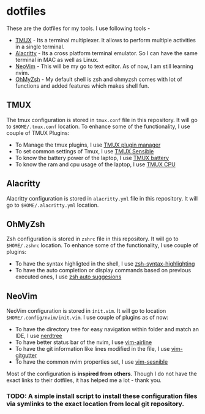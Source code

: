 # dotfiles

These are the dotfiles for my tools. I use following tools - 
- [TMUX](https://github.com/tmux/tmux/wiki) - Its a terminal multiplexer. It allows to perform multiple activities in a single terminal.
- [Alacritty](https://github.com/alacritty/alacritty) - Its a cross platform terminal emulator. So I can have the same terminal in MAC as well as Linux. 
- [NeoVim](https://neovim.io) - This will be my go to text editor. As of now, I am still learning nvim. 
- [OhMyZsh](https://ohmyz.sh) - My default shell is zsh and ohmyzsh comes with lot of functions and added features which makes shell fun.


## TMUX

The tmux configuration is stored in `tmux.conf` file in this repository. It will go to `$HOME/.tmux.conf` location.  To enhance some of the functionality, I use couple of TMUX Plugins: 
 - To Manage the tmux plugins, I use [TMUX plugin manager](https://github.com/tmux-plugins/tpm)
 - To set common settings of Tmux, I use [TMUX Sensible](https://github.com/tmux-plugins/tmux-sensible)
 - To know the battery power of the laptop, I use [TMUX battery](https://github.com/tmux-plugins/tmux-battery)
 - To know the ram and cpu usage of the laptop, I use [TMUX CPU](https://github.com/tmux-plugins/tmux-cpu)

## Alacritty

Alacritty configuration is stored in `alacritty.yml` file in this repository. It will go to `$HOME/.alacritty.yml` location.

## OhMyZsh

Zsh configuration is stored in `zshrc` file in this repository. It will go to `$HOME/.zshrc` location. To enhance some of the functionality, I use couple of plugins:
- To have the syntax highligted in the shell, I use [zsh-syntax-highlighting](https://github.com/zsh-users/zsh-syntax-highlighting)
- To have the auto completion or display commands based on previous executed ones, I use [zsh auto suggesions](https://github.com/zsh-users/zsh-autosuggestions)


## NeoVim

NeoVim configuration is stored in `init.vim`. It will go to location `$HOME/.config/nvim/init.vim`. I use couple of plugins as of now:
 - To have the directory tree for easy navigation within folder and match an IDE, I use [nerdtree](https://github.com/preservim/nerdtree) 
 - To have better status bar of the nvim, I use [vim-airline](https://github.com/vim-airline/vim-airline)
 - To have the git information like lines modified in the file, I use [vim-gitgutter](https://github.com/airblade/vim-gitgutter)
 - To have the common nvim properties set, I use [vim-sesnible](https://github.com/tpope/vim-sensible)

Most of the configuration is **inspired from others**. Though I do not have the exact links to their dotfiles, it has helped me a lot - thank you.

### TODO: A simple install script to install these configuration files via symlinks to the exact location from local git repository.
